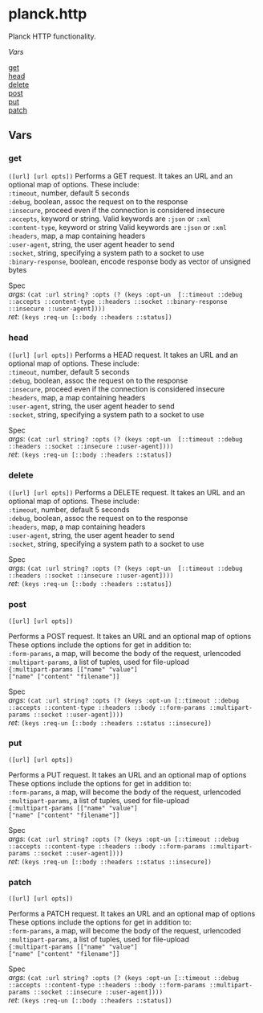 # planck.http

Planck HTTP functionality.

_Vars_

[get](#get)<br/>
[head](#head)<br/>
[delete](#delete)<br/>
[post](#post)<br/>
[put](#put)<br/>
[patch](#patch)<br/>

## Vars

### <a name="get"></a>get
`([url] [url opts])`
  Performs a GET request. It takes an URL and an optional map of options.
  These include:<br/>
  `:timeout`, number, default 5 seconds<br/>
  `:debug`, boolean, assoc the request on to the response<br/>
  `:insecure`, proceed even if the connection is considered insecure<br/>
  `:accepts`, keyword or string. Valid keywords are `:json` or `:xml`<br/>
  `:content-type`, keyword or string Valid keywords are `:json` or `:xml`<br/>
  `:headers`, map, a map containing headers<br/>
  `:user-agent`, string, the user agent header to send<br/>
  `:socket`, string, specifying a system path to a socket to use<br/>
  `:binary-response`, boolean, encode response body as vector of unsigned bytes

Spec<br/>
 _args_: `(cat :url string? :opts (? (keys :opt-un  [::timeout ::debug ::accepts ::content-type ::headers ::socket ::binary-response ::insecure ::user-agent])))`<br/>
 _ret_: `(keys :req-un [::body ::headers ::status])`

### <a name="head"></a>head
`([url] [url opts])`
  Performs a HEAD request. It takes an URL and an optional map of options.
  These include:<br/>
  `:timeout`, number, default 5 seconds<br/>
  `:debug`, boolean, assoc the request on to the response<br/>
  `:insecure`, proceed even if the connection is considered insecure<br/>
  `:headers`, map, a map containing headers<br/>
  `:user-agent`, string, the user agent header to send<br/>
  `:socket`, string, specifying a system path to a socket to use

Spec<br/>
 _args_: `(cat :url string? :opts (? (keys :opt-un  [::timeout ::debug ::headers ::socket ::insecure ::user-agent])))`<br/>
 _ret_: `(keys :req-un [::body ::headers ::status])`

### <a name="delete"></a>delete
`([url] [url opts])`
  Performs a DELETE request. It takes an URL and an optional map of options.
  These include:<br/>
  `:timeout`, number, default 5 seconds<br/>
  `:debug`, boolean, assoc the request on to the response<br/>
  `:headers`, map, a map containing headers<br/>
  `:user-agent`, string, the user agent header to send<br/>
  `:socket`, string, specifying a system path to a socket to use

Spec<br/>
 _args_: `(cat :url string? :opts (? (keys :opt-un  [::timeout ::debug ::headers ::socket ::insecure ::user-agent])))`<br/>
 _ret_: `(keys :req-un [::body ::headers ::status])`
 
### <a name="post"></a>post
`([url] [url opts])`
  
  Performs a POST request. It takes an URL and an optional map of options
  These options include the options for get in addition to:<br/>
  `:form-params`, a map, will become the body of the request, urlencoded<br/>
  `:multipart-params`, a list of tuples, used for file-upload<br/>
`{:multipart-params [["name" "value"]`<br/>
`["name" ["content" "filename"]]`<br/>

Spec<br/>
 _args_: `(cat :url string? :opts (? (keys :opt-un [::timeout ::debug ::accepts ::content-type ::headers ::body ::form-params ::multipart-params ::socket ::user-agent])))`<br/>
 _ret_: `(keys :req-un [::body ::headers ::status ::insecure])`

### <a name="put"></a>put
`([url] [url opts])`
  
  Performs a PUT request. It takes an URL and an optional map of options
  These options include the options for get in addition to:<br/>
  `:form-params`, a map, will become the body of the request, urlencoded<br/>
  `:multipart-params`, a list of tuples, used for file-upload<br/>
`{:multipart-params [["name" "value"]`<br/>
`["name" ["content" "filename"]]`<br/>

Spec<br/>
 _args_: `(cat :url string? :opts (? (keys :opt-un [::timeout ::debug ::accepts ::content-type ::headers ::body ::form-params ::multipart-params ::socket ::user-agent])))`<br/>
 _ret_: `(keys :req-un [::body ::headers ::status ::insecure])`

### <a name="patch"></a>patch
`([url] [url opts])`
  
  Performs a PATCH request. It takes an URL and an optional map of options
  These options include the options for get in addition to:<br/>
  `:form-params`, a map, will become the body of the request, urlencoded<br/>
  `:multipart-params`, a list of tuples, used for file-upload<br/>
`{:multipart-params [["name" "value"]`<br/>
`["name" ["content" "filename"]]`<br/>

Spec<br/>
 _args_: `(cat :url string? :opts (? (keys :opt-un [::timeout ::debug ::accepts ::content-type ::headers ::body ::form-params ::multipart-params ::socket ::insecure ::user-agent])))`<br/>
 _ret_: `(keys :req-un [::body ::headers ::status])`
